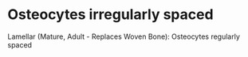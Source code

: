 # Osteocytes irregularly spaced

Lamellar (Mature, Adult - Replaces Woven Bone): Osteocytes regularly spaced